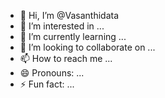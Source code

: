- 👋 Hi, I’m @Vasanthidata
- 👀 I’m interested in ...
- 🌱 I’m currently learning ...
- 💞️ I’m looking to collaborate on ...
- 📫 How to reach me ...
- 😄 Pronouns: ...
- ⚡ Fun fact: ...

<!---
Vasanthidata/Vasanthidata is a ✨ special ✨ repository because its `README.md` (this file) appears on your GitHub profile.
You can click the Preview link to take a look at your changes.
--->
